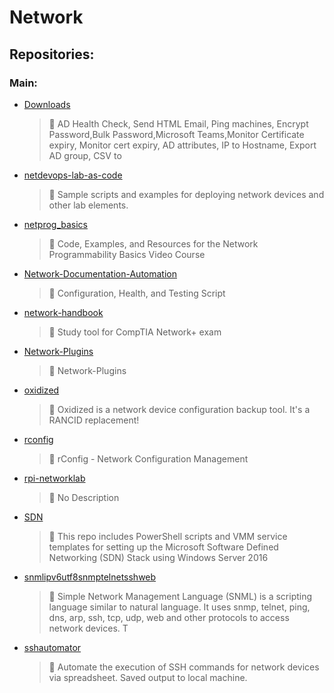# Network

## Repositories:
### Main:
- [Downloads](https://github.com/Thamielis/Downloads)
	> :memo: AD Health Check, Send HTML Email,  Ping machines, Encrypt Password,Bulk Password,Microsoft Teams,Monitor Certificate expiry, Monitor cert expiry, AD attributes, IP to Hostname, Export AD group, CSV to
- [netdevops-lab-as-code](https://github.com/Thamielis/netdevops-lab-as-code)
	> :memo: Sample scripts and examples for deploying network devices and other lab elements.
- [netprog_basics](https://github.com/Thamielis/netprog_basics)
	> :memo: Code, Examples, and Resources for the Network Programmability Basics Video Course
- [Network-Documentation-Automation](https://github.com/Thamielis/Network-Documentation-Automation)
	> :memo: Configuration, Health, and Testing Script
- [network-handbook](https://github.com/Thamielis/network-handbook)
	> :memo: Study tool for CompTIA Network+ exam
- [Network-Plugins](https://github.com/Thamielis/Network-Plugins)
	> :memo: Network-Plugins
- [oxidized](https://github.com/Thamielis/oxidized)
	> :memo: Oxidized is a network device configuration backup tool. It's a RANCID replacement!
- [rconfig](https://github.com/Thamielis/rconfig)
	> :memo: rConfig - Network Configuration Management
- [rpi-networklab](https://github.com/Thamielis/rpi-networklab)
	> :memo: No Description
- [SDN](https://github.com/Thamielis/SDN)
	> :memo: This repo includes PowerShell scripts and VMM service templates for setting up the Microsoft Software Defined Networking (SDN) Stack using Windows Server 2016
- [snmlipv6utf8snmptelnetsshweb](https://github.com/Thamielis/snmlipv6utf8snmptelnetsshweb)
	> :memo: Simple Network Management Language (SNML) is a scripting language similar to natural language. It uses snmp, telnet, ping, dns, arp, ssh, tcp, udp, web and other protocols to access network devices. T
- [sshautomator](https://github.com/Thamielis/sshautomator)
	> :memo: Automate the execution of SSH commands for network devices via spreadsheet.  Saved output to local machine.

